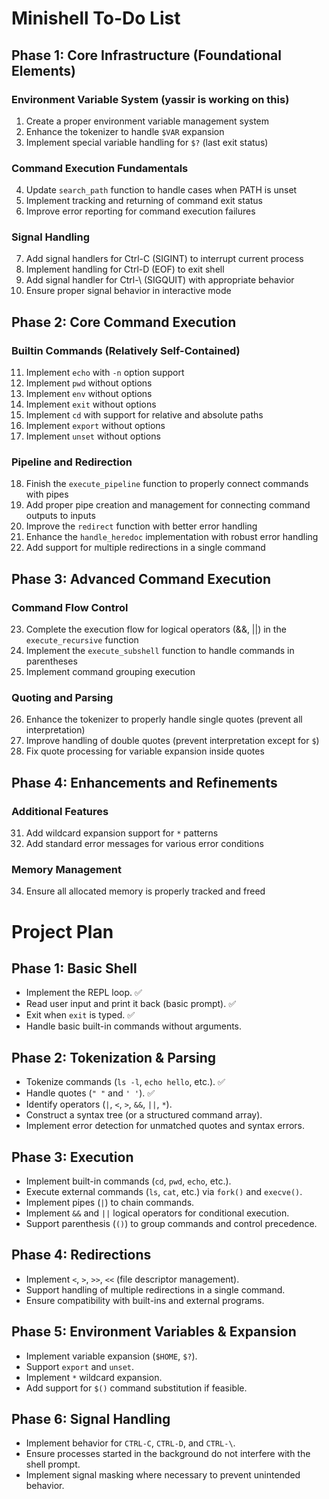 # Minishell To-Do List

## Phase 1: Core Infrastructure (Foundational Elements)

### Environment Variable System (**yassir is working on this**)
1. Create a proper environment variable management system
2. Enhance the tokenizer to handle `$VAR` expansion
3. Implement special variable handling for `$?` (last exit status)

### Command Execution Fundamentals
4. Update `search_path` function to handle cases when PATH is unset
5. Implement tracking and returning of command exit status
6. Improve error reporting for command execution failures

### Signal Handling
7. Add signal handlers for Ctrl-C (SIGINT) to interrupt current process
8. Implement handling for Ctrl-D (EOF) to exit shell
9. Add signal handler for Ctrl-\ (SIGQUIT) with appropriate behavior
10. Ensure proper signal behavior in interactive mode

## Phase 2: Core Command Execution

### Builtin Commands (Relatively Self-Contained)
11. Implement `echo` with `-n` option support
12. Implement `pwd` without options
13. Implement `env` without options
14. Implement `exit` without options
15. Implement `cd` with support for relative and absolute paths
16. Implement `export` without options
17. Implement `unset` without options

### Pipeline and Redirection
18. Finish the `execute_pipeline` function to properly connect commands with pipes
19. Add proper pipe creation and management for connecting command outputs to inputs
20. Improve the `redirect` function with better error handling
21. Enhance the `handle_heredoc` implementation with robust error handling
22. Add support for multiple redirections in a single command

## Phase 3: Advanced Command Execution

### Command Flow Control
23. Complete the execution flow for logical operators (&&, ||) in the `execute_recursive` function
24. Implement the `execute_subshell` function to handle commands in parentheses
25. Implement command grouping execution

### Quoting and Parsing
26. Enhance the tokenizer to properly handle single quotes (prevent all interpretation)
27. Improve handling of double quotes (prevent interpretation except for `$`)
28. Fix quote processing for variable expansion inside quotes

## Phase 4: Enhancements and Refinements

### Additional Features
31. Add wildcard expansion support for `*` patterns
32. Add standard error messages for various error conditions

### Memory Management
34. Ensure all allocated memory is properly tracked and freed

# Project Plan

## Phase 1: Basic Shell
- Implement the REPL loop. ✅
- Read user input and print it back (basic prompt). ✅
- Exit when `exit` is typed. ✅
- Handle basic built-in commands without arguments.

## Phase 2: Tokenization & Parsing
- Tokenize commands (`ls -l`, `echo hello`, etc.). ✅
- Handle quotes (`" "` and `' '`). ✅
- Identify operators (`|`, `<`, `>`, `&&`, `||`, `*`). 
- Construct a syntax tree (or a structured command array).
- Implement error detection for unmatched quotes and syntax errors.

## Phase 3: Execution
- Implement built-in commands (`cd`, `pwd`, `echo`, etc.).
- Execute external commands (`ls`, `cat`, etc.) via `fork()` and `execve()`.
- Implement pipes (`|`) to chain commands.
- Implement `&&` and `||` logical operators for conditional execution.
- Support parenthesis (`()`) to group commands and control precedence.

## Phase 4: Redirections
- Implement `<`, `>`, `>>`, `<<` (file descriptor management).
- Support handling of multiple redirections in a single command.
- Ensure compatibility with built-ins and external programs.

## Phase 5: Environment Variables & Expansion
- Implement variable expansion (`$HOME`, `$?`).
- Support `export` and `unset`.
- Implement `*` wildcard expansion.
- Add support for `$()` command substitution if feasible.

## Phase 6: Signal Handling
- Implement behavior for `CTRL-C`, `CTRL-D`, and `CTRL-\`.
- Ensure processes started in the background do not interfere with the shell prompt.
- Implement signal masking where necessary to prevent unintended behavior.
